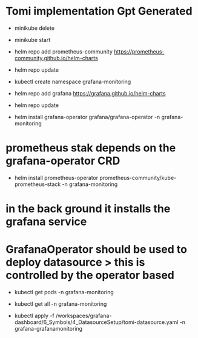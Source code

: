 # Tomi implementation Gpt Generated
- minikube delete
- minikube start
- helm repo add prometheus-community https://prometheus-community.github.io/helm-charts
- helm repo update
- kubectl create namespace grafana-monitoring 

- helm repo add grafana https://grafana.github.io/helm-charts
- helm repo update
- helm install grafana-operator grafana/grafana-operator -n grafana-monitoring 
# prometheus stak depends on the grafana-operator CRD
- helm install prometheus-operator prometheus-community/kube-prometheus-stack -n grafana-monitoring
# in the back ground it installs the grafana service
# GrafanaOperator should be used to deploy datasource > this is controlled by the operator based
- kubectl get pods -n grafana-monitoring
- kubectl get all -n grafana-monitoring


- kubectl apply -f /workspaces/grafana-dashboard/6_Symbols/4_DatasourceSetup/tomi-datasource.yaml -n grafana-grafanamonitoring


